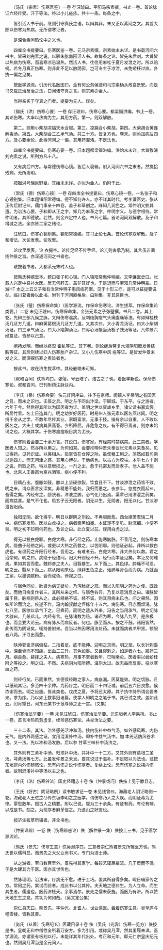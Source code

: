 <!-- { "loadSidebar": true } -->
　　〔马氏（宗素）伤寒医鉴〕一卷 存汪琥曰。平阳马宗素撰。书止一卷。首论脉证六经传受。汗下等法。终以小儿疮疹。共十一条。每条之中。

　　皆引活人书于前。继则引守真氏之语。以辩其非。末又正以素问之文。其旨大部以伤寒为热病。无所谓寒证者。

　　是深合素问热论中之义也。

　　四库全书提要曰。伤寒医鉴一卷。元马宗素撰。宗素始末未详。是书载河间六书中。皆采刘完素之说。以驳朱肱南阳活人书。故每条之论。皆先朱后刘。大旨皆以热病为伤寒。而喜寒凉忌温热。然活人书。往往用麻桂于夏月发泄之时。所以贻祸。若冬月真正伤寒。则非此不足以散阴邪。岂可专主于凉泄。未免矫枉过直。各执一偏之见矣。

　　按医学源流。引历代名医图曰。金有何公务侯德和马宗素杨从政袁景安。而是书又载正治反治之法，曰闻诸守真之言。则宗素亦金人。

　　当得亲炙于守真之门者。提要为元人。误矣。

　　〔镏氏（洪）伤寒心要〕一卷 存汪琥曰。伤寒心要。都梁镏洪编。书止一卷。其论伤寒。大率以热病为主。其用方药。第一。则双解散。

　　第二。则用小柴胡凉膈天水合服。第三。凉膈合小柴胡。第四。大柴胡合黄连解毒汤。第五。大柴胡合三乙承气汤。共三十方。皆复方也。卷末。则添加病后四方。及心要余论。此得河间之一偏。其用药混淆。不足法也。

　　四库全书提要曰。伤寒心要一卷。旧本题都梁镏洪编。洪始末未详。大旨敷演刘完素之说。所列方凡十八。

　　又有病后四方。与常德伤寒心镜。皆后人裒辑。附入河间六书之末者。然掇拾残剩。无所发明。

　　按镏洪号瑞泉野叟。其始末未详。亦似为金人。仍附于此。

　　〔常氏（德）伤寒心镜〕一卷 存四库全书提要曰。伤寒心镜一卷。一名张子和心镜别集。旧本题镇阳常德编。德不知何许人。亦不详其时代。考李濂医史。张从正传后附记曰。儒门事亲十四卷。盖子和草创之。麻知几润色之。常仲明又摭其遗。为治法心要。子和即从正之字。知几为麻革之字。仲明字义。与德字相符。常仲明者。其即德欤。若然。则金兴定中人也。书凡七篇。首论河间双解散。及子和增减之法。余亦皆二家之绪论。

　　汪琥曰。伤寒心镜别集。镇阳常德编。其书止论七条。首论伤寒双解散。及子和增法。次论发表。论攻里。

　　论攻里发表。论 衣撮空。论传足经不传手经。论亢则害承乃制。其言虽非阐扬仲景之旨。亦深通河间之书者也。

　　琥按着书者。大都系元末时人也。

　　按熊氏种德堂本。题曰张子和心镜。门人镇阳常惠仲明编。又李濂医史曰。张戴人兴定中召补太医。居无何辞去。盖非其好也。于是退而与麻知几常仲明辈。日游HT 水之上云又子和有治常仲明子患风痰药案。见于十形三疗。是可以征提要说矣。临川葛雍尝以此书。附刊于河间直格后。曰别集。非其原目也。

　　〔张氏（璧）伤寒保命集〕（医学源流。作保命伤寒论。济生拔萃。作保命集论类要。）二卷 未见汪琥曰。伤寒保命集。金张元素之子张璧撰。书凡二卷。其上卷。先辩三部九候之脉。又辩伤寒温病。及刺结胸痞气头痛腹痛等法。有如辩桂枝汤几证方几道。辩麻黄葛根汤几证方几道。又其次曰。大小青龙汤证。曰大小柴胡汤证。曰三承气汤证。曰大小陷胸汤证。曰泻心汤抵当汤栀子豉汤等证。凡仲景六经篇证。皆参以己意。

　　阐扬发明。而继以痉湿 霍乱等证。其下卷。则论瘥后劳复水渴阴阳厥发黄结胸等证。其后则续以妇人伤寒胎产杂证。又小儿伤寒中风 疮等证。是皆发仲景未发之义。而深探伤寒之奥旨者也。

　　按此书。收在济生拔萃中。其经删略未可知。

　　〔叔和百问〕佚熊均曰。张璧。号云岐子。洁古之子也。着医学新说。保命伤寒论。叔和百问。已刊附药注脉诀内。

　　〔李氏（杲）伤寒会要〕佚元好问序曰。往予在京师。闻镇人李杲明之有国医之目。而未之识也。壬辰之兵。明之与予同出汴梁。于聊城。于东平。与之游者。六年于今。然后得其所以为国医者为详。盖明之世以资雄乡里。诸父读书嘉宾客。所居竹里。名士日造其门。明之幼岁好医药。时易州人张元素以医名燕赵间。明之捐千金从之学。不数年尽传其业。家既富浓。无事于技。操有余以自重。人不敢以医名之。大夫士或病其资高謇。少所降屈。非危急之疾。有不得已焉者。则亦未始谒之也。大概其学。于伤寒痈疽眼目病为尤长。

　　伤寒则着会要三十余万言。其说曰。伤寒家。有经禁时禁病禁。此三禁者。学医者人知之。然亦所以用之。为何如耳。会要推明仲景朱奉议张元素以来备矣。见证得药。见药识证。以类相从。指掌皆在仓猝之际。虽使粗工用之。荡然如载司南以适四方。而无问津之惑。其用心博矣。于他病也。以古方为胶柱。本乎七方十剂之说。所取之药。特以意增损之。一剂之出。愈于托密友而后孝子。他人盖不能也。北京人王善甫为京兆酒宦。病小便不利。

　　目睛凸出。腹胀如鼓。膝以上坚硬欲裂。饮食且不下。甘淡渗泄之药皆不效。明之来。谓众医言疾深矣。非精思不能处。我归而思之。夜参半。忽搅衣而起曰。吾得之矣。内经有之。膀胱者。津液之腑。必气化乃出焉。渠辈已用渗泄之药矣。而病益甚。是气不化也。启玄子云无阳者。阴无以生。无阴者。阳无以化。甘淡渗泄皆阳药。

　　独阳无阴。欲化得乎。明日以群阴之剂投。不再服而愈。西台掾萧君瑞二月中。病伤寒发热。医以白虎投之。病者面黑如墨。本证遂不复见。脉沉细。小便不禁。明之初不知用何药也。及诊之曰。此立夏以前。误用白虎之过。

　　得无以投白虎耶。白虎大寒。非行经之药。止能寒腑脏。不善用之。则伤寒本病。隐曲于经络之间。或更以大热之药救之。以苦阴耶。则他证必起。非所以救白虎也。有温药之升阳行经者。吾用之。有难者云。白虎大寒。非大热何以救。君之治奈何。明之曰。病隐于经络间。阳大升则经不升。经行而本证见矣。本证又何难焉。果如其言而愈。魏邦彦之夫人。目翳暴生。从下而上。其色绿。肿痛不可忍。明之云。翳从下而上。病从阳明来也。绿非五色之正。殆肺与肾合而为病。乃就画工家。以墨调腻粉。合而成色。谛视之曰。

　　与翳色同矣。肺肾为病无疑矣。乃泻肺肾之邪。而以入阳明之药为之使。既效矣。而他日病复作者三。其所从来之经。与翳色各异。乃复以意消息之曰。诸脉皆属于目。脉病则目从之。此必经络不调。经不调。则其目病未已也。问之果然。因如所论而治之。疾遂不作。冯内翰叔献之侄栎年十五六。病伤寒。目赤而烦渴。脉七八至。医欲以承气下之。已煮药。而明之适从外来。冯告之当用承气。明之切脉大骇曰。几杀此儿。内经有言。在脉诸数为热。诸迟为寒，今脉八九至。是热极也。而会要大论云。病有脉从而病反者。何也。脉至而从。按之不鼓。诸阳皆然。此传而为阴证矣。辄持姜附来。吾当以热因寒用法处药。未就而病者爪甲黑。顿服者八两。汗寻出而愈。

　　陕帅郭臣济病偏枯。二指着足。底不能伸。迎明之京师。明之至。以长针刺委中。深至骨而不知痛。出血二三升。其色如墨。又且谬剌之。如是者六七。服药三月。病良愈。裴择之夫人。病寒热。月事不至者数年。已喘嗽矣。医者率以蛤蚧桂附之等投之。明之曰。不然。夫病阴为阳所搏。温剂太过。故无益而反害。投以寒血之药。

　　则经行矣。已而果然。宣德侯经略之家人。病崩漏。医莫能效。明之切脉。且以纸疏其证。多至四十余种。为药疗之。明日而二十四证减。前后五六日良愈。侯浓谢而去。明之设施。皆此类也。戊戌之夏。予将还太原。其子执中持所谓会要者来。求为序。乃以如上数事冠诸篇。使学人知明之之笔于书。其已试之效。盖如此云。闰月望日。河东元某书于范尊师之正一宫。（文集）

　　〔伤寒治法举要〕一卷 未见汪琥曰。伤寒治法举要。元东垣老人李杲撰。书止一卷。首言冷热风劳虚复。续辨惑伤寒论。共举治法之要。

　　三十二条。其法。治外感羌活冲和汤。挟内伤补中益气汤。如外感风寒。内伤元气。是内外两感之证。宜用混淆补中汤。即补中益气汤中。加 本羌活防风苍术也。又一法。先以冲和汤发散。后以参 甘草三味补中汤济之。

　　其外则有三黄补中汤。归须补中汤。共补中一十二方。又其外则有葛根二圣汤。芎黄汤等七方。此虽发仲景之未发。要其说过于温补。不足取以为法也。琥按东垣撰内外伤辨惑论。恐有内伤之说作伤寒者。复续上论。恐有伤寒之说挟内伤者。故制混淆补中等汤以主之也。

　　〔李氏（浩）伤寒钤法〕国史经籍志十卷 佚〔仲景或问〕佚按上见于滕县志。

　　〔王氏（好古）阴证略例〕读书敏求记一卷 未见钱曾曰。海藏老人阴证略例一卷。海藏老人王进之尽传东垣李明之之医学。谓伤寒乃人之大疾。而阴证毒为尤惨。覃思数年。掇古人之精要。附以己说。厘为三十余条。有证有药。有论有辨。以成是书。刻之。为前序者麻革信之。乃遗山之好友也。

　　按济生拔萃所辑者。非全书也。

　　〔仲景详辨〕一卷 佚〔伤寒辨惑论〕佚〔解仲景一集〕佚按上三书。见于医学源流论。

　　〔熊氏（景先）伤寒生意〕佚吴澄序曰。生意者崇仁熊君景先所辑医方也。熊氏世以儒科显。而景先之大父业尚书义。专门为进士师。

　　从之游者。至自数百里外。景先得其家学。每较艺辄屈辈流。几于贡而不偶。于是大肆其力于医。医亦其世传也。

　　然脉理明。治法审。疗病无不愈。进于工巧。盖其所自得多矣。暇日辑家传之方。常用之药。累试而验者。成此书以公其传。夫天地之德曰生。为人立命。而生其生者。儒道也。医药济枉夭。余事焉尔。景先之儒未获施。而医乃有济。所以赞天地生生之意。其功为何如哉。（吴文定公集）

　　崇仁县志曰。熊景先，字仲光。北耆人。世业儒医。尝着伤寒生意。吴草庐与程雪楼。皆称其善。

　　〔尚氏（从善）伤寒纪玄〕医藏目录十卷 佚〔吴氏（光霁）伤寒一览方〕佚按是书。皇朝正和中僧性全所着万安方。多为引用。或称吴月潭。然其里履未详。医学源流。亦谓虽有板刻以行。未能详其年代出处。考正和元年。即元仁宗皇庆纪元也。然则吴月潭当是金元间人。

